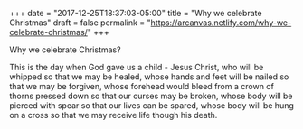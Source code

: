 +++
date = "2017-12-25T18:37:03-05:00"
title = "Why we celebrate Christmas"
draft = false
permalink = "https://arcanvas.netlify.com/why-we-celebrate-christmas/"
+++

Why we celebrate Christmas?

This is the day when God gave us a child - Jesus Christ, who will be whipped so that we may be healed, whose hands and feet will be nailed so that we may be forgiven, whose forehead would bleed from a crown of thorns pressed down so that our curses may be broken, whose body will be pierced with spear so that our lives can be spared, whose body will be hung on a cross so that we may receive life though his death.  
